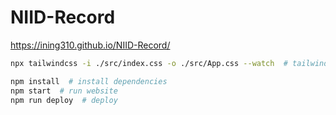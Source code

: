 # NIID-Record
https://ining310.github.io/NIID-Record/

```bash
npx tailwindcss -i ./src/index.css -o ./src/App.css --watch  # tailwind

npm install  # install dependencies
npm start  # run website
npm run deploy  # deploy
```
